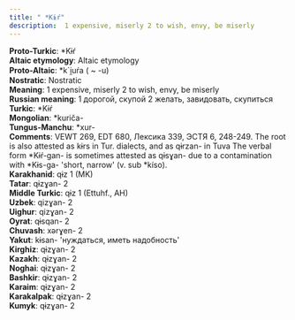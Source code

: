 ```yaml
---
title: " *Kɨŕ"
description:  1 expensive, miserly 2 to wish, envy, be miserly
---
```


<strong>Proto-Turkic</strong>:  *Kɨŕ<br>
<strong>Altaic etymology</strong>:  Altaic etymology<br>
<strong> Proto-Altaic</strong>:  *k`i̯uŕa ( ~ -u)<br>
<strong>Nostratic</strong>:  Nostratic<br>
<strong>Meaning</strong>:  1 expensive, miserly 2 to wish, envy, be miserly<br>
<strong>Russian meaning</strong>:  1 дорогой, скупой 2 желать, завидовать, скупиться<br>
<strong>Turkic</strong>:  *Kɨŕ<br>
<strong>Mongolian</strong>:  *kuriča-<br>
<strong>Tungus-Manchu</strong>:  *xur-<br>
<strong>Comments</strong>:  VEWT 269, EDT 680, Лексика 339, ЭСТЯ 6, 248-249. The root is also attested as kɨrs in Tur. dialects, and as qɨrzan- in Tuva The verbal form *Kɨŕ-gan- is sometimes attested as qɨsɣan- due to a contamination with *Kɨs-ga- 'short, narrow' (v. sub *kíso).<br>
<strong>Karakhanid</strong>:  qɨz 1 (MK)<br>
<strong>Tatar</strong>:  qɨzɣan- 2<br>
<strong>Middle Turkic</strong>:  qɨz 1 (Ettuhf., AH)<br>
<strong>Uzbek</strong>:  qizɣan- 2<br>
<strong>Uighur</strong>:  qizɣan- 2<br>
<strong>Oyrat</strong>:  qɨsqan- 2<br>
<strong>Chuvash</strong>:  xǝrɣen- 2<br>
<strong>Yakut</strong>:  kɨsan- 'нуждаться, иметь надобность'<br>
<strong>Kirghiz</strong>:  qɨzɣan- 2<br>
<strong>Kazakh</strong>:  qɨzɣan- 2<br>
<strong>Noghai</strong>:  qɨzɣan- 2<br>
<strong>Bashkir</strong>:  qɨzɣan- 2<br>
<strong>Karaim</strong>:  qɨzɣan- 2<br>
<strong>Karakalpak</strong>:  qɨzɣan- 2<br>
<strong>Kumyk</strong>:  qɨzɣan- 2<br>


